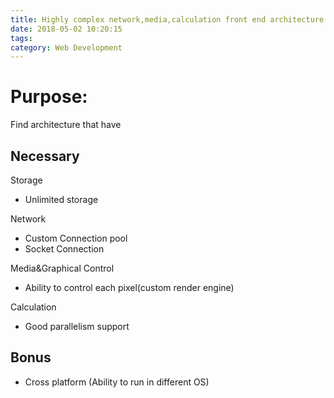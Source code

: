 ```yaml
---
title: Highly complex network,media,calculation front end architecture
date: 2018-05-02 10:20:15
tags:
category: Web Development
---
```


# Purpose:

Find architecture that have

## Necessary

Storage

* Unlimited storage

Network

* Custom Connection pool
* Socket Connection

Media&Graphical Control

* Ability to control each pixel(custom render engine)

Calculation

* Good parallelism support

## Bonus

* Cross platform (Ability to run in different OS)
